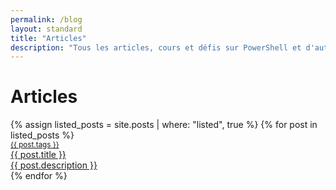 ```yaml
---
permalink: /blog
layout: standard
title: "Articles"
description: "Tous les articles, cours et défis sur PowerShell et d'autres technologies Microsoft"
---
```


# Articles

<div class="posts">
    {% assign listed_posts = site.posts | where: "listed", true %}
    {% for post in listed_posts %}
        <a class="noDecoration" href="{{ post.id }}">
            <article>
                <small>{{ post.tags }}</small>
                <div class="articleThumbnail">
                    <span class="articleTitle">{{ post.title }}</span>
                </div>
                <div class="articleText">
                    <!-- <span class="articleDate">{{ post.date | date: "%d/%m/%Y" }}</span> -->
                    <span class="articleDescription">{{ post.description }}</span>
                </div>
            </article>
        </a>
    {% endfor %}
</div>
